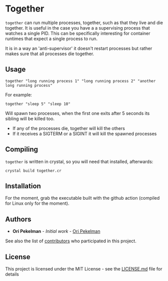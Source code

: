 # Together

`together` can run multiple processes, together, such as that they live and die together. It is useful in the case you have a a supervising process that watches a single PID. This can be specifically interesting for container runtimes that expect a single process to run.

It is in a way an 'anti-supervisor' it doesn't restart processes but rather makes sure that all processes die together.
  
## Usage

```together "long running process 1" "long running process 2" "another long running process"```

For example: 

```together "sleep 5" "sleep 10"```

Will spawn two processes, when the first one exits after 5 seconds its sibling will be killed too.

* If any of the processes die, together will kill the others
* If it receives a SIGTERM or a SIGINT it will kill the spawned processes

## Compiling

`together` is written in crystal, so you will need that installed, afterwards:

```crystal build together.cr```


## Installation

For the moment, grab the executable built with the github action (compiled for Linux only for the moment).

## Authors

* **Ori Pekelman** - *Initial work* - [Ori Pekelman](https://github.com/oripekelman)

See also the list of [contributors](https://github.com/oripekelman/together/contributors) who participated in this project.

## License

This project is licensed under the MIT License - see the [LICENSE.md](LICENSE.md) file for details